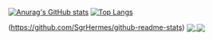 [![Anurag's GitHub stats](https://github-readme-stats.vercel.app/api?username=SgrHermes)](https://github.com/SgrHermes/github-readme-stats)
[![Top Langs](https://github-readme-stats.vercel.app/api/top-langs/?username=SgrHermes&exclude_repo=github-readme-stats,SgrHermes.github.io)](https://github.com/SgrHermes/github-readme-stats)



(https://github.com/SgrHermes/github-readme-stats)
<a href="https://github.com/SgrHermes/github-readme-stats">
  <img align="center" src="https://github-readme-stats.vercel.app/api/pin/?username=SgrHermes&repo=github-readme-stats" />
</a>
<a href="https://github.com/SgrHermes/SgrHermes">
  <img align="center" src="https://github-readme-stats.vercel.app/api/pin/?username=SgrHermes&repo=convoychat" />
</a>
